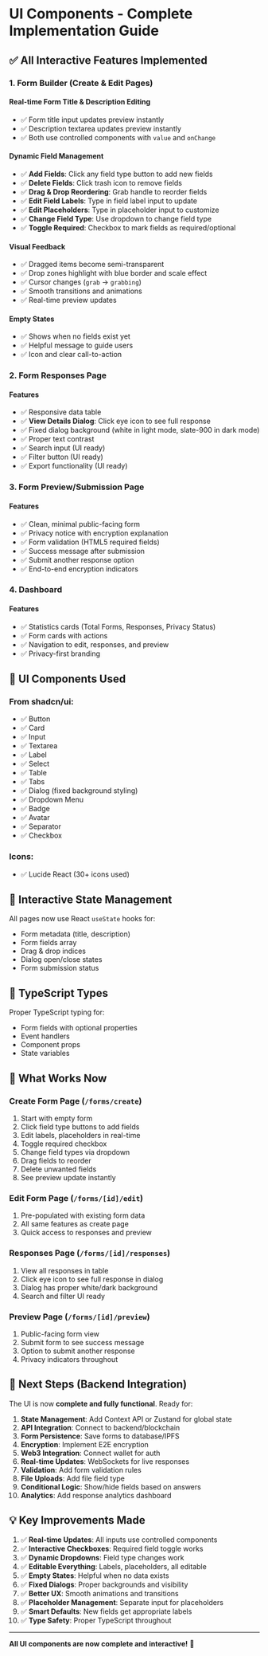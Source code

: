 # UI Components - Complete Implementation Guide

## ✅ All Interactive Features Implemented

### 1. **Form Builder (Create & Edit Pages)**

#### Real-time Form Title & Description Editing
- ✅ Form title input updates preview instantly
- ✅ Description textarea updates preview instantly
- ✅ Both use controlled components with `value` and `onChange`

#### Dynamic Field Management
- ✅ **Add Fields**: Click any field type button to add new fields
- ✅ **Delete Fields**: Click trash icon to remove fields
- ✅ **Drag & Drop Reordering**: Grab handle to reorder fields
- ✅ **Edit Field Labels**: Type in field label input to update
- ✅ **Edit Placeholders**: Type in placeholder input to customize
- ✅ **Change Field Type**: Use dropdown to change field type
- ✅ **Toggle Required**: Checkbox to mark fields as required/optional

#### Visual Feedback
- ✅ Dragged items become semi-transparent
- ✅ Drop zones highlight with blue border and scale effect
- ✅ Cursor changes (`grab` → `grabbing`)
- ✅ Smooth transitions and animations
- ✅ Real-time preview updates

#### Empty States
- ✅ Shows when no fields exist yet
- ✅ Helpful message to guide users
- ✅ Icon and clear call-to-action

### 2. **Form Responses Page**

#### Features
- ✅ Responsive data table
- ✅ **View Details Dialog**: Click eye icon to see full response
- ✅ Fixed dialog background (white in light mode, slate-900 in dark mode)
- ✅ Proper text contrast
- ✅ Search input (UI ready)
- ✅ Filter button (UI ready)
- ✅ Export functionality (UI ready)

### 3. **Form Preview/Submission Page**

#### Features
- ✅ Clean, minimal public-facing form
- ✅ Privacy notice with encryption explanation
- ✅ Form validation (HTML5 required fields)
- ✅ Success message after submission
- ✅ Submit another response option
- ✅ End-to-end encryption indicators

### 4. **Dashboard**

#### Features
- ✅ Statistics cards (Total Forms, Responses, Privacy Status)
- ✅ Form cards with actions
- ✅ Navigation to edit, responses, and preview
- ✅ Privacy-first branding

## 🎨 UI Components Used

### From shadcn/ui:
- ✅ Button
- ✅ Card
- ✅ Input
- ✅ Textarea
- ✅ Label
- ✅ Select
- ✅ Table
- ✅ Tabs
- ✅ Dialog (fixed background styling)
- ✅ Dropdown Menu
- ✅ Badge
- ✅ Avatar
- ✅ Separator
- ✅ Checkbox

### Icons:
- ✅ Lucide React (30+ icons used)

## 🔄 Interactive State Management

All pages now use React `useState` hooks for:
- Form metadata (title, description)
- Form fields array
- Drag & drop indices
- Dialog open/close states
- Form submission status

## 📝 TypeScript Types

Proper TypeScript typing for:
- Form fields with optional properties
- Event handlers
- Component props
- State variables

## 🎯 What Works Now

### Create Form Page (`/forms/create`)
1. Start with empty form
2. Click field type buttons to add fields
3. Edit labels, placeholders in real-time
4. Toggle required checkbox
5. Change field types via dropdown
6. Drag fields to reorder
7. Delete unwanted fields
8. See preview update instantly

### Edit Form Page (`/forms/[id]/edit`)
1. Pre-populated with existing form data
2. All same features as create page
3. Quick access to responses and preview

### Responses Page (`/forms/[id]/responses`)
1. View all responses in table
2. Click eye icon to see full response in dialog
3. Dialog has proper white/dark background
4. Search and filter UI ready

### Preview Page (`/forms/[id]/preview`)
1. Public-facing form view
2. Submit form to see success message
3. Option to submit another response
4. Privacy indicators throughout

## 🚀 Next Steps (Backend Integration)

The UI is now **complete and fully functional**. Ready for:

1. **State Management**: Add Context API or Zustand for global state
2. **API Integration**: Connect to backend/blockchain
3. **Form Persistence**: Save forms to database/IPFS
4. **Encryption**: Implement E2E encryption
5. **Web3 Integration**: Connect wallet for auth
6. **Real-time Updates**: WebSockets for live responses
7. **Validation**: Add form validation rules
8. **File Uploads**: Add file field type
9. **Conditional Logic**: Show/hide fields based on answers
10. **Analytics**: Add response analytics dashboard

## 💡 Key Improvements Made

1. ✅ **Real-time Updates**: All inputs use controlled components
2. ✅ **Interactive Checkboxes**: Required field toggle works
3. ✅ **Dynamic Dropdowns**: Field type changes work
4. ✅ **Editable Everything**: Labels, placeholders, all editable
5. ✅ **Empty States**: Helpful when no data exists
6. ✅ **Fixed Dialogs**: Proper backgrounds and visibility
7. ✅ **Better UX**: Smooth animations and transitions
8. ✅ **Placeholder Management**: Separate input for placeholders
9. ✅ **Smart Defaults**: New fields get appropriate labels
10. ✅ **Type Safety**: Proper TypeScript throughout

---

**All UI components are now complete and interactive!** 🎉
